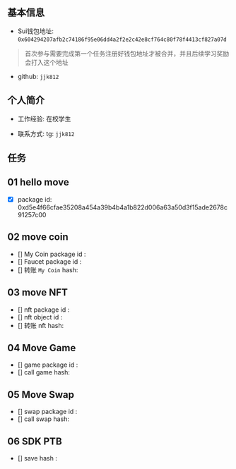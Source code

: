 ## 基本信息
- Sui钱包地址: `0x604294207afb2c74186f95e06dd4a2f2e2c42e8cf764c80f78f4413cf827a07d`
> 首次参与需要完成第一个任务注册好钱包地址才被合并，并且后续学习奖励会打入这个地址
- github: `jjk812`

## 个人简介
- 工作经验: 在校学生

  

- 联系方式: tg: `jjk812` 

## 任务

##   01 hello move  
- [x] package id: 0xd5e4f66cfae35208a454a39b4b4a1b822d006a63a50d3f15ade2678c91257c00

##   02 move coin
- [] My Coin package id : 
- [] Faucet package id : 
- [] 转账 `My Coin` hash:

##   03 move NFT
- [] nft package id :
- [] nft object id : 
- [] 转账 nft  hash:

##   04 Move Game
- [] game package id :
- [] call game hash:

##   05 Move Swap
- [] swap package id :
- [] call swap hash:

##   06 SDK PTB
- [] save hash :
